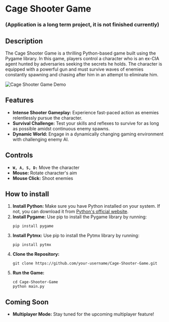 # Cage Shooter Game
### (Application is a long term project, it is not finished currently)

## Description
The Cage Shooter Game is a thrilling Python-based game built using the Pygame library. In this game, players control a character who is an ex-CIA agent hunted by adversaries seeking the secrets he holds. The character is equipped with a powerful gun and must survive waves of enemies constantly spawning and chasing after him in an attempt to eliminate him.

![Cage Shooter Game Demo](link-to-demo-gif-or-screenshot)

## Features
- **Intense Shooter Gameplay:** Experience fast-paced action as enemies relentlessly pursue the character.
- **Survival Challenge:** Test your skills and reflexes to survive for as long as possible amidst continuous enemy spawns.
- **Dynamic World:** Engage in a dynamically changing gaming environment with challenging enemy AI.

## Controls
- **`W, A, S, D:`** Move the character
- **Mouse:** Rotate character's aim
- **Mouse Click:** Shoot enemies

## How to install
1. **Install Python:** Make sure you have Python installed on your system. If not, you can download it from [Python's official website](https://www.python.org/).
2. **Install Pygame:** Use pip to install the Pygame library by running:
    ```
    pip install pygame
    ```
2. **Install Pytmx:** Use pip to install the Pytmx library by running:
    ```
    pip install pytmx
    ```
3. **Clone the Repository:** 
    ```
    git clone https://github.com/your-username/Cage-Shooter-Game.git
    ```
4. **Run the Game:**
    ```
    cd Cage-Shooter-Game
    python main.py
    ```

## Coming Soon
- **Multiplayer Mode:** Stay tuned for the upcoming multiplayer feature!

